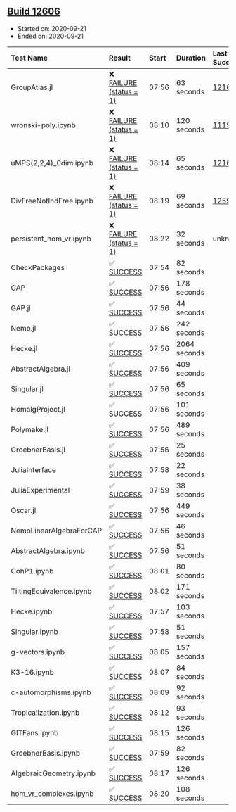 ## [Build 12606](https://oscarci.mathematik.uni-kl.de/job/oscar/12606/)

* Started on: 2020-09-21
* Ended on: 2020-09-21

| Test Name    | Result | Start | Duration | Last Success | First Failure |
|:-------------|:-------|:------|:---------|:-------------|:--------------|
| GroupAtlas.jl | ❌ [FAILURE (status = 1)](https://oscarci.mathematik.uni-kl.de/job/oscar/12606/artifact/logs/build-12606/GroupAtlas.jl.log) | 07:56 | 63 seconds | [12167](https://oscarci.mathematik.uni-kl.de/job/oscar/12167/) | [12168](https://oscarci.mathematik.uni-kl.de/job/oscar/12168/) |
| wronski-poly.ipynb | ❌ [FAILURE (status = 1)](https://oscarci.mathematik.uni-kl.de/job/oscar/12606/artifact/logs/build-12606/wronski-poly.ipynb.log) | 08:10 | 120 seconds | [11192](https://oscarci.mathematik.uni-kl.de/job/oscar/11192/) | [11193](https://oscarci.mathematik.uni-kl.de/job/oscar/11193/) |
| uMPS(2,2,4)_0dim.ipynb | ❌ [FAILURE (status = 1)](https://oscarci.mathematik.uni-kl.de/job/oscar/12606/artifact/logs/build-12606/uMPS-2-2-4-_0dim.ipynb.log) | 08:14 | 65 seconds | [12167](https://oscarci.mathematik.uni-kl.de/job/oscar/12167/) | [12168](https://oscarci.mathematik.uni-kl.de/job/oscar/12168/) |
| DivFreeNotIndFree.ipynb | ❌ [FAILURE (status = 1)](https://oscarci.mathematik.uni-kl.de/job/oscar/12606/artifact/logs/build-12606/DivFreeNotIndFree.ipynb.log) | 08:19 | 69 seconds | [12594](https://oscarci.mathematik.uni-kl.de/job/oscar/12594/) | [12595](https://oscarci.mathematik.uni-kl.de/job/oscar/12595/) |
| persistent_hom_vr.ipynb | ❌ [FAILURE (status = 1)](https://oscarci.mathematik.uni-kl.de/job/oscar/12606/artifact/logs/build-12606/persistent_hom_vr.ipynb.log) | 08:22 | 32 seconds | unknown | unknown |
| CheckPackages | ✅ [SUCCESS](https://oscarci.mathematik.uni-kl.de/job/oscar/12606/artifact/logs/build-12606/CheckPackages.log) | 07:54 | 82 seconds |  |  |
| GAP | ✅ [SUCCESS](https://oscarci.mathematik.uni-kl.de/job/oscar/12606/artifact/logs/build-12606/GAP.log) | 07:56 | 178 seconds |  |  |
| GAP.jl | ✅ [SUCCESS](https://oscarci.mathematik.uni-kl.de/job/oscar/12606/artifact/logs/build-12606/GAP.jl.log) | 07:56 | 44 seconds |  |  |
| Nemo.jl | ✅ [SUCCESS](https://oscarci.mathematik.uni-kl.de/job/oscar/12606/artifact/logs/build-12606/Nemo.jl.log) | 07:56 | 242 seconds |  |  |
| Hecke.jl | ✅ [SUCCESS](https://oscarci.mathematik.uni-kl.de/job/oscar/12606/artifact/logs/build-12606/Hecke.jl.log) | 07:56 | 2064 seconds |  |  |
| AbstractAlgebra.jl | ✅ [SUCCESS](https://oscarci.mathematik.uni-kl.de/job/oscar/12606/artifact/logs/build-12606/AbstractAlgebra.jl.log) | 07:56 | 409 seconds |  |  |
| Singular.jl | ✅ [SUCCESS](https://oscarci.mathematik.uni-kl.de/job/oscar/12606/artifact/logs/build-12606/Singular.jl.log) | 07:56 | 65 seconds |  |  |
| HomalgProject.jl | ✅ [SUCCESS](https://oscarci.mathematik.uni-kl.de/job/oscar/12606/artifact/logs/build-12606/HomalgProject.jl.log) | 07:56 | 101 seconds |  |  |
| Polymake.jl | ✅ [SUCCESS](https://oscarci.mathematik.uni-kl.de/job/oscar/12606/artifact/logs/build-12606/Polymake.jl.log) | 07:56 | 489 seconds |  |  |
| GroebnerBasis.jl | ✅ [SUCCESS](https://oscarci.mathematik.uni-kl.de/job/oscar/12606/artifact/logs/build-12606/GroebnerBasis.jl.log) | 07:56 | 25 seconds |  |  |
| JuliaInterface | ✅ [SUCCESS](https://oscarci.mathematik.uni-kl.de/job/oscar/12606/artifact/logs/build-12606/JuliaInterface.log) | 07:58 | 22 seconds |  |  |
| JuliaExperimental | ✅ [SUCCESS](https://oscarci.mathematik.uni-kl.de/job/oscar/12606/artifact/logs/build-12606/JuliaExperimental.log) | 07:59 | 38 seconds |  |  |
| Oscar.jl | ✅ [SUCCESS](https://oscarci.mathematik.uni-kl.de/job/oscar/12606/artifact/logs/build-12606/Oscar.jl.log) | 07:56 | 449 seconds |  |  |
| NemoLinearAlgebraForCAP | ✅ [SUCCESS](https://oscarci.mathematik.uni-kl.de/job/oscar/12606/artifact/logs/build-12606/NemoLinearAlgebraForCAP.log) | 07:56 | 46 seconds |  |  |
| AbstractAlgebra.ipynb | ✅ [SUCCESS](https://oscarci.mathematik.uni-kl.de/job/oscar/12606/artifact/logs/build-12606/AbstractAlgebra.ipynb.log) | 07:56 | 51 seconds |  |  |
| CohP1.ipynb | ✅ [SUCCESS](https://oscarci.mathematik.uni-kl.de/job/oscar/12606/artifact/logs/build-12606/CohP1.ipynb.log) | 08:01 | 80 seconds |  |  |
| TiltingEquivalence.ipynb | ✅ [SUCCESS](https://oscarci.mathematik.uni-kl.de/job/oscar/12606/artifact/logs/build-12606/TiltingEquivalence.ipynb.log) | 08:02 | 171 seconds |  |  |
| Hecke.ipynb | ✅ [SUCCESS](https://oscarci.mathematik.uni-kl.de/job/oscar/12606/artifact/logs/build-12606/Hecke.ipynb.log) | 07:57 | 103 seconds |  |  |
| Singular.ipynb | ✅ [SUCCESS](https://oscarci.mathematik.uni-kl.de/job/oscar/12606/artifact/logs/build-12606/Singular.ipynb.log) | 07:58 | 51 seconds |  |  |
| g-vectors.ipynb | ✅ [SUCCESS](https://oscarci.mathematik.uni-kl.de/job/oscar/12606/artifact/logs/build-12606/g-vectors.ipynb.log) | 08:05 | 157 seconds |  |  |
| K3-16.ipynb | ✅ [SUCCESS](https://oscarci.mathematik.uni-kl.de/job/oscar/12606/artifact/logs/build-12606/K3-16.ipynb.log) | 08:07 | 84 seconds |  |  |
| c-automorphisms.ipynb | ✅ [SUCCESS](https://oscarci.mathematik.uni-kl.de/job/oscar/12606/artifact/logs/build-12606/c-automorphisms.ipynb.log) | 08:09 | 92 seconds |  |  |
| Tropicalization.ipynb | ✅ [SUCCESS](https://oscarci.mathematik.uni-kl.de/job/oscar/12606/artifact/logs/build-12606/Tropicalization.ipynb.log) | 08:12 | 93 seconds |  |  |
| GITFans.ipynb | ✅ [SUCCESS](https://oscarci.mathematik.uni-kl.de/job/oscar/12606/artifact/logs/build-12606/GITFans.ipynb.log) | 08:15 | 126 seconds |  |  |
| GroebnerBasis.ipynb | ✅ [SUCCESS](https://oscarci.mathematik.uni-kl.de/job/oscar/12606/artifact/logs/build-12606/GroebnerBasis.ipynb.log) | 07:59 | 82 seconds |  |  |
| AlgebraicGeometry.ipynb | ✅ [SUCCESS](https://oscarci.mathematik.uni-kl.de/job/oscar/12606/artifact/logs/build-12606/AlgebraicGeometry.ipynb.log) | 08:17 | 126 seconds |  |  |
| hom_vr_complexes.ipynb | ✅ [SUCCESS](https://oscarci.mathematik.uni-kl.de/job/oscar/12606/artifact/logs/build-12606/hom_vr_complexes.ipynb.log) | 08:20 | 108 seconds |  |  |
